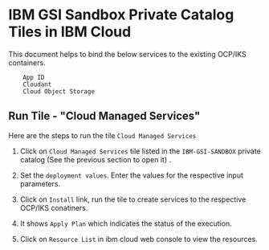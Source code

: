 # IBM GSI Sandbox Private Catalog Tiles in IBM Cloud

This document helps to bind the below services to the existing OCP/IKS containers. 

```
    App ID
    Cloudant
    Cloud Object Storage
```

## Run Tile - "Cloud Managed Services"

Here are the steps to run the tile `Cloud Managed Services`

1. Click on `Cloud Managed Services` tile listed in the `IBM-GSI-SANDBOX` private catalog (See the previous section to open it) .

2. Set the  `deployment values`. Enter the values for the respective input parameters.

3. Click on `Install` link, run the tile to create services to the respective OCP/IKS conatiners.

4. It shows `Apply Plan` which indicates the status of the execution.

5. Click on `Resource List` in ibm cloud web console to view the resources.